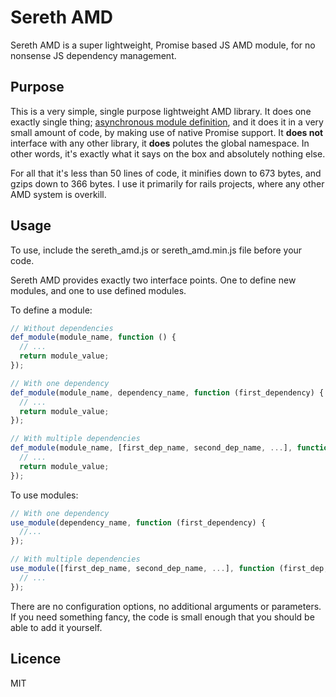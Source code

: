 # Sereth AMD

Sereth AMD is a super lightweight, Promise based JS AMD module, for no nonsense JS dependency management.

## Purpose

This is a very simple, single purpose lightweight AMD library. It does one exactly single thing; [asynchronous module definition](https://en.wikipedia.org/wiki/Asynchronous_module_definition), and it does it in a very small amount of code, by making use of native Promise support. It **does not** interface with any other library, it **does** polutes the global namespace. In other words, it's exactly what it says on the box and absolutely nothing else. 

For all that it's less than 50 lines of code, it minifies down to 673 bytes, and gzips down to 366 bytes. I use it primarily for rails projects, where any other AMD system is overkill.

## Usage

To use, include the sereth_amd.js or sereth_amd.min.js file before your code. 

Sereth AMD provides exactly two interface points. One to define new modules, and one to use defined modules. 

To define a module:

```javascript
// Without dependencies
def_module(module_name, function () {
  // ...
  return module_value;
});

// With one dependency
def_module(module_name, dependency_name, function (first_dependency) {
  // ...
  return module_value;
});

// With multiple dependencies
def_module(module_name, [first_dep_name, second_dep_name, ...], function (first_dep, second_dep) {
  // ...
  return module_value;
});
```

To use modules:

```javascript
// With one dependency
use_module(dependency_name, function (first_dependency) {
  //...
});

// With multiple dependencies
use_module([first_dep_name, second_dep_name, ...], function (first_dep, second_dep) {
  // ...
});
```

There are no configuration options, no additional arguments or parameters. If you need something fancy, the code is small enough that you should be able to add it yourself.

## Licence

MIT
